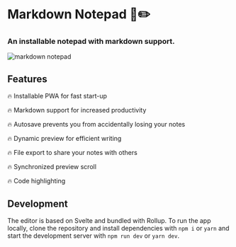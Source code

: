 # Markdown Notepad 📓✏️

### An installable notepad with markdown support.

![markdown notepad](https://github.com/jz222/markdown-notepad/blob/master/assets/markdown-notepad.png?raw=true)

## Features

🔥 Installable PWA for fast start-up

🔥 Markdown support for increased productivity

🔥 Autosave prevents you from accidentally losing your notes

🔥 Dynamic preview for efficient writing

🔥 File export to share your notes with others

🔥 Synchronized preview scroll

🔥 Code highlighting

## Development

The editor is based on Svelte and bundled with Rollup. To run the app locally, clone the repository and install dependencies with `npm i` or `yarn` and start the development server with `npm run dev` or `yarn dev`.
